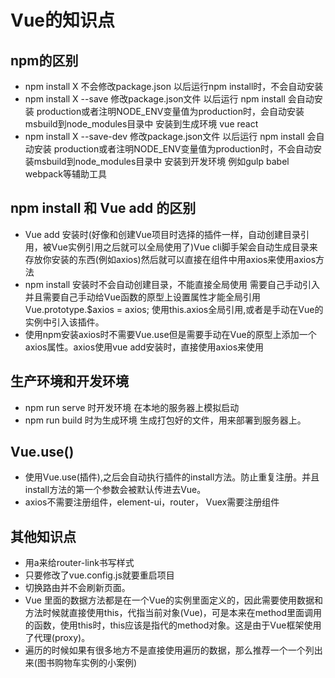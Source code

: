 # Vue的知识点

## npm的区别

* npm install X 不会修改package.json 以后运行npm install时，不会自动安装
* npm install X --save 修改package.json文件 以后运行 npm install 会自动安装
production或者注明NODE_ENV变量值为production时，会自动安装msbuild到node_modules目录中 安装到生成环境 vue react
* npm install X --save-dev 修改package.json文件 以后运行 npm install 会自动安装
production或者注明NODE_ENV变量值为production时，不会自动安装msbuild到node_modules目录中 安装到开发环境 例如gulp babel webpack等辅助工具

## npm install 和 Vue add 的区别

* Vue add 安装时(好像和创建Vue项目时选择的插件一样，自动创建目录引用，被Vue实例引用之后就可以全局使用了)Vue cli脚手架会自动生成目录来存放你安装的东西(例如axios)然后就可以直接在组件中用axios来使用axios方法
* npm install 安装时不会自动创建目录，不能直接全局使用 需要自己手动引入 并且需要自己手动给Vue函数的原型上设置属性才能全局引用 Vue.prototype.$axios = axios; 使用this.axios全局引用,或者是手动在Vue的实例中引入该插件。
* 使用npm安装axios时不需要Vue.use但是需要手动在Vue的原型上添加一个axios属性。axios使用vue add安装时，直接使用axios来使用

## 生产环境和开发环境

* npm run serve 时开发环境 在本地的服务器上模拟启动
* npm run build 时为生成环境 生成打包好的文件，用来部署到服务器上。

## Vue.use()

* 使用Vue.use(插件),之后会自动执行插件的install方法。防止重复注册。并且install方法的第一个参数会被默认传进去Vue。
* axios不需要注册组件，element-ui，router， Vuex需要注册组件

## 其他知识点

* 用a来给router-link书写样式
* 只要修改了vue.config.js就要重启项目
* 切换路由并不会刷新页面。
* Vue 里面的数据方法都是在一个Vue的实例里面定义的，因此需要使用数据和方法时候就直接使用this，代指当前对象(Vue)，可是本来在method里面调用的函数，使用this时，this应该是指代的method对象。这是由于Vue框架使用了代理(proxy)。
* 遍历的时候如果有很多地方不是直接使用遍历的数据，那么推荐一个一个列出来(图书购物车实例的小案例)